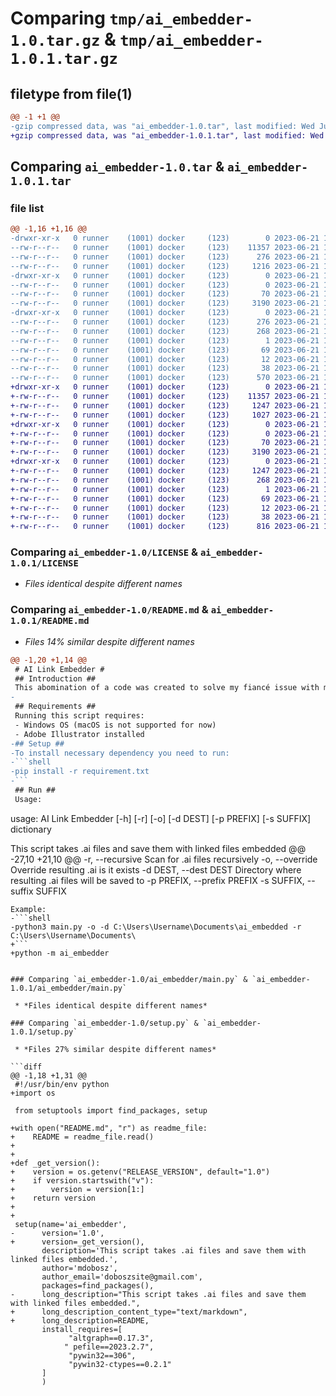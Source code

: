 # Comparing `tmp/ai_embedder-1.0.tar.gz` & `tmp/ai_embedder-1.0.1.tar.gz`

## filetype from file(1)

```diff
@@ -1 +1 @@
-gzip compressed data, was "ai_embedder-1.0.tar", last modified: Wed Jun 21 17:07:33 2023, max compression
+gzip compressed data, was "ai_embedder-1.0.1.tar", last modified: Wed Jun 21 17:48:54 2023, max compression
```

## Comparing `ai_embedder-1.0.tar` & `ai_embedder-1.0.1.tar`

### file list

```diff
@@ -1,16 +1,16 @@
-drwxr-xr-x   0 runner    (1001) docker     (123)        0 2023-06-21 17:07:33.161582 ai_embedder-1.0/
--rw-r--r--   0 runner    (1001) docker     (123)    11357 2023-06-21 17:07:21.000000 ai_embedder-1.0/LICENSE
--rw-r--r--   0 runner    (1001) docker     (123)      276 2023-06-21 17:07:33.161582 ai_embedder-1.0/PKG-INFO
--rw-r--r--   0 runner    (1001) docker     (123)     1216 2023-06-21 17:07:21.000000 ai_embedder-1.0/README.md
-drwxr-xr-x   0 runner    (1001) docker     (123)        0 2023-06-21 17:07:33.161582 ai_embedder-1.0/ai_embedder/
--rw-r--r--   0 runner    (1001) docker     (123)        0 2023-06-21 17:07:21.000000 ai_embedder-1.0/ai_embedder/__init__.py
--rw-r--r--   0 runner    (1001) docker     (123)       70 2023-06-21 17:07:21.000000 ai_embedder-1.0/ai_embedder/__main__.py
--rw-r--r--   0 runner    (1001) docker     (123)     3190 2023-06-21 17:07:21.000000 ai_embedder-1.0/ai_embedder/main.py
-drwxr-xr-x   0 runner    (1001) docker     (123)        0 2023-06-21 17:07:33.161582 ai_embedder-1.0/ai_embedder.egg-info/
--rw-r--r--   0 runner    (1001) docker     (123)      276 2023-06-21 17:07:33.000000 ai_embedder-1.0/ai_embedder.egg-info/PKG-INFO
--rw-r--r--   0 runner    (1001) docker     (123)      268 2023-06-21 17:07:33.000000 ai_embedder-1.0/ai_embedder.egg-info/SOURCES.txt
--rw-r--r--   0 runner    (1001) docker     (123)        1 2023-06-21 17:07:33.000000 ai_embedder-1.0/ai_embedder.egg-info/dependency_links.txt
--rw-r--r--   0 runner    (1001) docker     (123)       69 2023-06-21 17:07:33.000000 ai_embedder-1.0/ai_embedder.egg-info/requires.txt
--rw-r--r--   0 runner    (1001) docker     (123)       12 2023-06-21 17:07:33.000000 ai_embedder-1.0/ai_embedder.egg-info/top_level.txt
--rw-r--r--   0 runner    (1001) docker     (123)       38 2023-06-21 17:07:33.161582 ai_embedder-1.0/setup.cfg
--rw-r--r--   0 runner    (1001) docker     (123)      570 2023-06-21 17:07:21.000000 ai_embedder-1.0/setup.py
+drwxr-xr-x   0 runner    (1001) docker     (123)        0 2023-06-21 17:48:54.851630 ai_embedder-1.0.1/
+-rw-r--r--   0 runner    (1001) docker     (123)    11357 2023-06-21 17:48:44.000000 ai_embedder-1.0.1/LICENSE
+-rw-r--r--   0 runner    (1001) docker     (123)     1247 2023-06-21 17:48:54.851630 ai_embedder-1.0.1/PKG-INFO
+-rw-r--r--   0 runner    (1001) docker     (123)     1027 2023-06-21 17:48:44.000000 ai_embedder-1.0.1/README.md
+drwxr-xr-x   0 runner    (1001) docker     (123)        0 2023-06-21 17:48:54.847630 ai_embedder-1.0.1/ai_embedder/
+-rw-r--r--   0 runner    (1001) docker     (123)        0 2023-06-21 17:48:44.000000 ai_embedder-1.0.1/ai_embedder/__init__.py
+-rw-r--r--   0 runner    (1001) docker     (123)       70 2023-06-21 17:48:44.000000 ai_embedder-1.0.1/ai_embedder/__main__.py
+-rw-r--r--   0 runner    (1001) docker     (123)     3190 2023-06-21 17:48:44.000000 ai_embedder-1.0.1/ai_embedder/main.py
+drwxr-xr-x   0 runner    (1001) docker     (123)        0 2023-06-21 17:48:54.851630 ai_embedder-1.0.1/ai_embedder.egg-info/
+-rw-r--r--   0 runner    (1001) docker     (123)     1247 2023-06-21 17:48:54.000000 ai_embedder-1.0.1/ai_embedder.egg-info/PKG-INFO
+-rw-r--r--   0 runner    (1001) docker     (123)      268 2023-06-21 17:48:54.000000 ai_embedder-1.0.1/ai_embedder.egg-info/SOURCES.txt
+-rw-r--r--   0 runner    (1001) docker     (123)        1 2023-06-21 17:48:54.000000 ai_embedder-1.0.1/ai_embedder.egg-info/dependency_links.txt
+-rw-r--r--   0 runner    (1001) docker     (123)       69 2023-06-21 17:48:54.000000 ai_embedder-1.0.1/ai_embedder.egg-info/requires.txt
+-rw-r--r--   0 runner    (1001) docker     (123)       12 2023-06-21 17:48:54.000000 ai_embedder-1.0.1/ai_embedder.egg-info/top_level.txt
+-rw-r--r--   0 runner    (1001) docker     (123)       38 2023-06-21 17:48:54.851630 ai_embedder-1.0.1/setup.cfg
+-rw-r--r--   0 runner    (1001) docker     (123)      816 2023-06-21 17:48:44.000000 ai_embedder-1.0.1/setup.py
```

### Comparing `ai_embedder-1.0/LICENSE` & `ai_embedder-1.0.1/LICENSE`

 * *Files identical despite different names*

### Comparing `ai_embedder-1.0/README.md` & `ai_embedder-1.0.1/README.md`

 * *Files 14% similar despite different names*

```diff
@@ -1,20 +1,14 @@
 # AI Link Embedder #
 ## Introduction ##
 This abomination of a code was created to solve my fiancé issue with migrating Adobe Illustrator files to different machine. It comes with absolutely no guarantee, but it seems to work. Good luck.
-
 ## Requirements ##
 Running this script requires:
 - Windows OS (macOS is not supported for now)
 - Adobe Illustrator installed
-## Setup ##
-To install necessary dependency you need to run:
-```shell
-pip install -r requirement.txt
-```
 ## Run ##
 Usage:
 ```
 usage: AI Link Embedder [-h] [-r] [-o] [-d DEST] [-p PREFIX] [-s SUFFIX]
                         dictionary
 
 This script takes .ai files and save them with linked files embedded
@@ -27,10 +21,10 @@
   -r, --recursive       Scan for .ai files recursively
   -o, --override        Override resulting .ai is it exists
   -d DEST, --dest DEST  Directory where resulting .ai files will be saved to
   -p PREFIX, --prefix PREFIX
   -s SUFFIX, --suffix SUFFIX
 ```
 Example:
-```shell
-python3 main.py -o -d C:\Users\Username\Documents\ai_embedded -r C:\Users\Username\Documents\
+```
+python -m ai_embedder
 ```
```

### Comparing `ai_embedder-1.0/ai_embedder/main.py` & `ai_embedder-1.0.1/ai_embedder/main.py`

 * *Files identical despite different names*

### Comparing `ai_embedder-1.0/setup.py` & `ai_embedder-1.0.1/setup.py`

 * *Files 27% similar despite different names*

```diff
@@ -1,18 +1,31 @@
 #!/usr/bin/env python
+import os
 
 from setuptools import find_packages, setup
 
+with open("README.md", "r") as readme_file:
+    README = readme_file.read()
+
+
+def _get_version():
+    version = os.getenv("RELEASE_VERSION", default="1.0")
+    if version.startswith("v"):
+        version = version[1:]
+    return version
+
+
 setup(name='ai_embedder',
-      version='1.0',
+      version=_get_version(),
       description='This script takes .ai files and save them with linked files embedded.',
       author='mdobosz',
       author_email='doboszsite@gmail.com',
       packages=find_packages(),
-      long_description="This script takes .ai files and save them with linked files embedded.",
+      long_description_content_type="text/markdown",
+      long_description=README,
       install_requires=[
             "altgraph==0.17.3",
            " pefile==2023.2.7",
             "pywin32==306",
             "pywin32-ctypes==0.2.1"
       ]
       )
```

